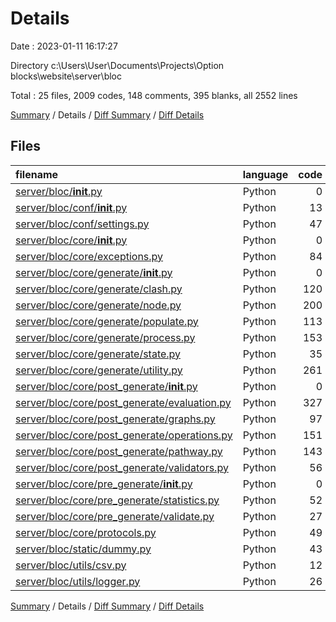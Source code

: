 # Details

Date : 2023-01-11 16:17:27

Directory c:\\Users\\User\\Documents\\Projects\\Option blocks\\website\\server\\bloc

Total : 25 files,  2009 codes, 148 comments, 395 blanks, all 2552 lines

[Summary](results.md) / Details / [Diff Summary](diff.md) / [Diff Details](diff-details.md)

## Files
| filename | language | code | comment | blank | total |
| :--- | :--- | ---: | ---: | ---: | ---: |
| [server/bloc/__init__.py](/server/bloc/__init__.py) | Python | 0 | 0 | 1 | 1 |
| [server/bloc/conf/__init__.py](/server/bloc/conf/__init__.py) | Python | 13 | 0 | 4 | 17 |
| [server/bloc/conf/settings.py](/server/bloc/conf/settings.py) | Python | 47 | 0 | 12 | 59 |
| [server/bloc/core/__init__.py](/server/bloc/core/__init__.py) | Python | 0 | 0 | 1 | 1 |
| [server/bloc/core/exceptions.py](/server/bloc/core/exceptions.py) | Python | 84 | 0 | 17 | 101 |
| [server/bloc/core/generate/__init__.py](/server/bloc/core/generate/__init__.py) | Python | 0 | 0 | 1 | 1 |
| [server/bloc/core/generate/clash.py](/server/bloc/core/generate/clash.py) | Python | 120 | 7 | 15 | 142 |
| [server/bloc/core/generate/node.py](/server/bloc/core/generate/node.py) | Python | 200 | 20 | 38 | 258 |
| [server/bloc/core/generate/populate.py](/server/bloc/core/generate/populate.py) | Python | 113 | 4 | 15 | 132 |
| [server/bloc/core/generate/process.py](/server/bloc/core/generate/process.py) | Python | 153 | 21 | 45 | 219 |
| [server/bloc/core/generate/state.py](/server/bloc/core/generate/state.py) | Python | 35 | 1 | 8 | 44 |
| [server/bloc/core/generate/utility.py](/server/bloc/core/generate/utility.py) | Python | 261 | 27 | 37 | 325 |
| [server/bloc/core/post_generate/__init__.py](/server/bloc/core/post_generate/__init__.py) | Python | 0 | 0 | 1 | 1 |
| [server/bloc/core/post_generate/evaluation.py](/server/bloc/core/post_generate/evaluation.py) | Python | 327 | 55 | 54 | 436 |
| [server/bloc/core/post_generate/graphs.py](/server/bloc/core/post_generate/graphs.py) | Python | 97 | 0 | 21 | 118 |
| [server/bloc/core/post_generate/operations.py](/server/bloc/core/post_generate/operations.py) | Python | 151 | 2 | 21 | 174 |
| [server/bloc/core/post_generate/pathway.py](/server/bloc/core/post_generate/pathway.py) | Python | 143 | 11 | 39 | 193 |
| [server/bloc/core/post_generate/validators.py](/server/bloc/core/post_generate/validators.py) | Python | 56 | 0 | 16 | 72 |
| [server/bloc/core/pre_generate/__init__.py](/server/bloc/core/pre_generate/__init__.py) | Python | 0 | 0 | 1 | 1 |
| [server/bloc/core/pre_generate/statistics.py](/server/bloc/core/pre_generate/statistics.py) | Python | 52 | 0 | 11 | 63 |
| [server/bloc/core/pre_generate/validate.py](/server/bloc/core/pre_generate/validate.py) | Python | 27 | 0 | 3 | 30 |
| [server/bloc/core/protocols.py](/server/bloc/core/protocols.py) | Python | 49 | 0 | 16 | 65 |
| [server/bloc/static/dummy.py](/server/bloc/static/dummy.py) | Python | 43 | 0 | 7 | 50 |
| [server/bloc/utils/csv.py](/server/bloc/utils/csv.py) | Python | 12 | 0 | 3 | 15 |
| [server/bloc/utils/logger.py](/server/bloc/utils/logger.py) | Python | 26 | 0 | 8 | 34 |

[Summary](results.md) / Details / [Diff Summary](diff.md) / [Diff Details](diff-details.md)